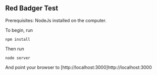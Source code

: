 ## Red Badger Test

Prerequisites: NodeJs installed on the computer.

To begin, run

    npm install

Then run

    node server

And point your browser to [http://localhost:3000]http://localhost:3000
